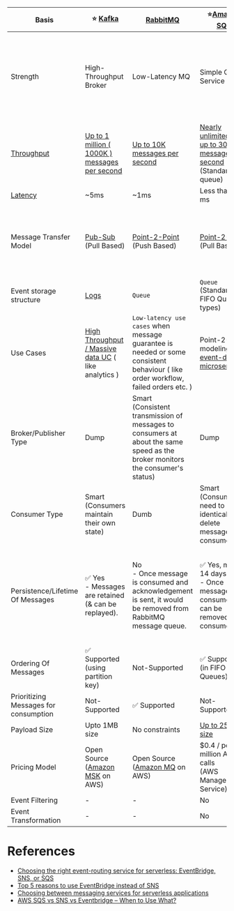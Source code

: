
| Basis                                                    | :star: [Kafka](Kafka/Readme.md)                                                                                                                                       | [RabbitMQ](RabbitMQ.md)                                                                                                            | :star:[Amazon SQS](../../2_AWSComponents/5_MessageBrokerServices/AmazonSQS.md)                                                                                             | [Amazon SNS](../../2_AWSComponents/5_MessageBrokerServices/AmazonSNS.md)                                                                  | [Amazon EventBridge](../../2_AWSComponents/5_MessageBrokerServices/AmazonEventBridge.md)                                                            | [Active MQ](ActiveMQ.md)                                                                                                                                  |
|----------------------------------------------------------|----------------------------------------------------------------------------------------------------------------------------------------------------------------|------------------------------------------------------------------------------------------------------------------------------------|----------------------------------------------------------------------------------------------------------------------------------------------------------------------------|-------------------------------------------------------------------------------------------------------------------------------------------|-----------------------------------------------------------------------------------------------------------------------------------------------------|-----------------------------------------------------------------------------------------------------------------------------------------------------------|
| Strength                                                 | High-Throughput Broker                                                                                                                                         | Low-Latency MQ                                                                                                                     | Simple Queue Service                                                                                                                                                       | Push-Notification-Based-Broker                                                                                                            | Rule-Based-Targeting-Broker<br/>- SaaS integration, Schema Registry integration, Lot of target services etc.                                        | Enterprise-Based MQ                                                                                                                                       |
| [Throughput](../0_SystemGlossaries/LatencyThroughput.md) | [Up to 1 million ( 1000K ) messages per second](https://engineering.linkedin.com/kafka/benchmarking-apache-kafka-2-million-writes-second-three-cheap-machines) | [Up to 10K messages per second](https://blog.rabbitmq.com/posts/2012/04/rabbitmq-performance-measurements-part-2)                  | [Nearly unlimited or up to 30K messages per second](https://docs.aws.amazon.com/AWSSimpleQueueService/latest/SQSDeveloperGuide/quotas-messages.html) <br/>(Standard queue) | [Up to 30K messages per second](https://docs.aws.amazon.com/general/latest/gr/sns.html) <br/>(Standard topic)                             | [Up to 10K messages per second](https://docs.aws.amazon.com/eventbridge/latest/userguide/eb-quota.html)                                             |
| [Latency](../0_SystemGlossaries/LatencyThroughput.md)    | ~5ms                                                                                                                                                           | ~1ms                                                                                                                               | Less than 100 ms                                                                                                                                                           | b/w 100 ms to 200 ms                                                                                                                      | Greater than 200ms                                                                                                                                  |
| Message Transfer Model                                   | [Pub-Sub](../4_MessageBrokers#publisher-subscriber-model-pubsub) <br>(Pull Based)                                                                              | [Point-2-Point](../4_MessageBrokers#point-to-point-model-message-queuing) <br>(Push Based)                                         | [Point-2-Point](../4_MessageBrokers#point-to-point-model-message-queuing) <br>(Pull Based)                                                                                 | [Pub-Sub](../4_MessageBrokers#publisher-subscriber-model-pubsub) <br>(Push Based, Upto 100K topics, 10 million subscribers per topic)     | [Pub-Sub](../4_MessageBrokers#publisher-subscriber-model-pubsub) <br>(Push Based, Upto 100 event buses, 300 rules per event bus, 5 targets per rule) | Both [Point-2-Point](../4_MessageBrokers#point-to-point-model-message-queuing) & [Pub-Sub](../4_MessageBrokers#publisher-subscriber-model-pubsub) supported |
| Event storage structure                                  | [Logs](../0_SystemGlossaries/AppendOnlyDataStructure.md)                                                                                                                   | `Queue`                                                                                                                            | `Queue` <br>(Standard or FIFO Queue types)                                                                                                                                 | `Topic`                                                                                                                                   | `Event Bus`                                                                                                                                         | `Queue`                                                                                                                                                   |
| Use Cases                                                | [High Throughput / Massive data UC](../0_SystemGlossaries/LatencyThroughput.md) ( like analytics )                                                             | `Low-latency use cases` when message guarantee is needed or some consistent behaviour ( like order workflow, failed orders etc. )  | Point-2-Point modeling in [event-driven microservices](../0_SystemGlossaries/EventDrivenArchitecture.md).                                                                  | Notification (Email/Push) to person, Pub-Sub modeling for [event-driven microservices](../0_SystemGlossaries/EventDrivenArchitecture.md). | [Event-driven microservices](../0_SystemGlossaries/EventDrivenArchitecture.md)                                                                      |
| Broker/Publisher Type                                    | Dump                                                                                                                                                           | Smart <br/>(Consistent transmission of messages to consumers at about the same speed as the broker monitors the consumer's status) | Dump                                                                                                                                                                       | Smart                                                                                                                                     | Smart                                                                                                                                               | Dump                                                                                                                                                      |
| Consumer Type                                            | Smart <br/>(Consumers maintain their own state)                                                                                                                | Dumb                                                                                                                               | Smart <br/>(Consumers need to be identical & delete message once consumed)                                                                                                 | Dump <br/>(Consumers might be processing messages in the different way)                                                                   | Dump<br/>(Consumers might be processing messages in the different way)                                                                              | Smart                                                                                                                                                     |
| Persistence/Lifetime Of Messages                         | :white_check_mark: Yes <br/>- Messages are retained (& can be replayed).                                                                                       | No <br/>- Once message is consumed and acknowledgement is sent, it would be removed from RabbitMQ message queue.                   | :white_check_mark: Yes, max 14 days. <br>- Once message is consumed, it can be removed by consumer.                                                                        | No <br> - When an SNS Topic receives an event notification, it would be instantly broadcasted to all Subscribers.                         | No <br/>- But events can be archived, to replay later.                                                                                              | No <br/>- Message would be removed once consumed.                                                                                                         |
| Ordering Of Messages                                     | :white_check_mark: Supported <br/>(using partition key)                                                                                                        | Not-Supported                                                                                                                      | :white_check_mark: Supported <br/>(in FIFO SQS Queues)                                                                                                                     | :white_check_mark: Supported (in FIFO SNS Topics)                                                                                         | Not-Supported                                                                                                                                       | :white_check_mark: Supported                                                                                                                              |
| Prioritizing Messages for consumption                    | Not-Supported                                                                                                                                                  | :white_check_mark: Supported                                                                                                       | Not-Supported                                                                                                                                                              | Not-Supported                                                                                                                             | Not-Supported                                                                                                                                       | Not-Supported                                                                                                                                             |
| Payload Size                                             | Upto 1MB size                                                                                                                                                  | No constraints                                                                                                                     | [Up to 256K size](https://docs.aws.amazon.com/general/latest/gr/sqs-service.html)                                                                                          | [Up to 256K size](https://aws.amazon.com/blogs/compute/choosing-between-messaging-services-for-serverless-applications/)                  | [Up to 256K size](https://aws.amazon.com/blogs/compute/choosing-between-messaging-services-for-serverless-applications/)                            | No constraints                                                                                                                                            |
| Pricing Model                                            | Open Source <br/>([Amazon MSK](../../2_AWSComponents/5_MessageBrokerServices/AmazonMSK.md) on AWS)                                                             | Open Source <br/>([Amazon MQ](../../2_AWSComponents/5_MessageBrokerServices/AmazonMQ.md) on AWS)                                   | $0.4 / per million API calls <br/>(AWS Managed Service)                                                                                                                    | $0.5 / per million API calls <br/>(AWS Managed Service)                                                                                   | $1 / per million API calls <br/>(AWS Managed Service)                                                                                               | Open Source <br/>([Amazon MQ](src/2_AWSComponents/5_MessageBrokerServices/AmazonMQ.md) on AWS)                                                            |
| Event Filtering                                          | -                                                                                                                                                              | -                                                                                                                                  | No                                                                                                                                                                         | :white_check_mark: Yes                                                                                                                    | :white_check_mark: Yes                                                                                                                              |
| Event Transformation                                     | -                                                                                                                                                              | -                                                                                                                                  | No                                                                                                                                                                         | No                                                                                                                                        | :white_check_mark: Yes                                                                                                                              |

# References
- [Choosing the right event-routing service for serverless: EventBridge, SNS, or SQS](https://lumigo.io/blog/choosing-the-right-event-routing-on-aws-eventbridge-sns-or-sqs/)
- [Top 5 reasons to use EventBridge instead of SNS](https://lumigo.io/blog/5-reasons-why-you-should-use-eventbridge-instead-of-sns/)
- [Choosing between messaging services for serverless applications](https://aws.amazon.com/blogs/compute/choosing-between-messaging-services-for-serverless-applications/)
- [AWS SQS vs SNS vs Eventbridge – When to Use What?](https://beabetterdev.com/2021/09/10/aws-sqs-vs-sns-vs-eventbridge/)